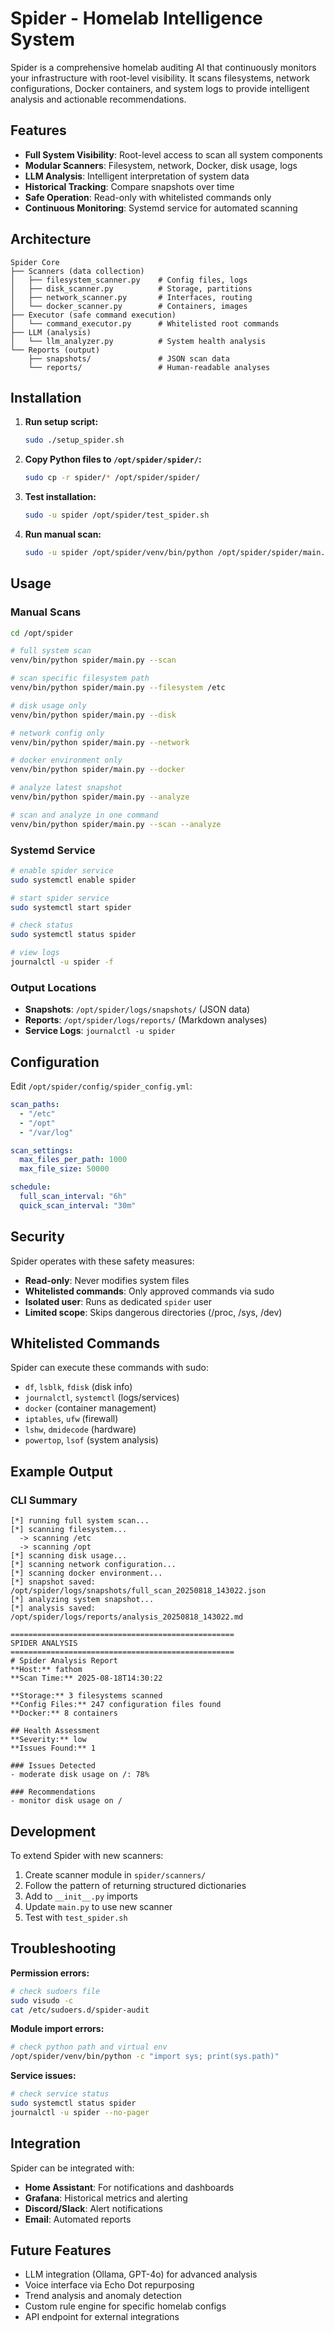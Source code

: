 # Spider - Homelab Intelligence System

Spider is a comprehensive homelab auditing AI that continuously monitors your infrastructure with root-level visibility. It scans filesystems, network configurations, Docker containers, and system logs to provide intelligent analysis and actionable recommendations.

## Features

- **Full System Visibility**: Root-level access to scan all system components
- **Modular Scanners**: Filesystem, network, Docker, disk usage, logs
- **LLM Analysis**: Intelligent interpretation of system data
- **Historical Tracking**: Compare snapshots over time
- **Safe Operation**: Read-only with whitelisted commands only
- **Continuous Monitoring**: Systemd service for automated scanning

## Architecture

```
Spider Core
├── Scanners (data collection)
│   ├── filesystem_scanner.py    # Config files, logs
│   ├── disk_scanner.py          # Storage, partitions
│   ├── network_scanner.py       # Interfaces, routing
│   └── docker_scanner.py        # Containers, images
├── Executor (safe command execution)
│   └── command_executor.py      # Whitelisted root commands
├── LLM (analysis)
│   └── llm_analyzer.py          # System health analysis
└── Reports (output)
    ├── snapshots/               # JSON scan data
    └── reports/                 # Human-readable analyses
```

## Installation

1. **Run setup script:**
   ```bash
   sudo ./setup_spider.sh
   ```

2. **Copy Python files to `/opt/spider/spider/`:**
   ```bash
   sudo cp -r spider/* /opt/spider/spider/
   ```

3. **Test installation:**
   ```bash
   sudo -u spider /opt/spider/test_spider.sh
   ```

4. **Run manual scan:**
   ```bash
   sudo -u spider /opt/spider/venv/bin/python /opt/spider/spider/main.py --scan
   ```

## Usage

### Manual Scans

```bash
cd /opt/spider

# full system scan
venv/bin/python spider/main.py --scan

# scan specific filesystem path
venv/bin/python spider/main.py --filesystem /etc

# disk usage only
venv/bin/python spider/main.py --disk

# network config only  
venv/bin/python spider/main.py --network

# docker environment only
venv/bin/python spider/main.py --docker

# analyze latest snapshot
venv/bin/python spider/main.py --analyze

# scan and analyze in one command
venv/bin/python spider/main.py --scan --analyze
```

### Systemd Service

```bash
# enable spider service
sudo systemctl enable spider

# start spider service
sudo systemctl start spider

# check status
sudo systemctl status spider

# view logs
journalctl -u spider -f
```

### Output Locations

- **Snapshots**: `/opt/spider/logs/snapshots/` (JSON data)
- **Reports**: `/opt/spider/logs/reports/` (Markdown analyses)
- **Service Logs**: `journalctl -u spider`

## Configuration

Edit `/opt/spider/config/spider_config.yml`:

```yaml
scan_paths:
  - "/etc"
  - "/opt" 
  - "/var/log"

scan_settings:
  max_files_per_path: 1000
  max_file_size: 50000

schedule:
  full_scan_interval: "6h"
  quick_scan_interval: "30m"
```

## Security

Spider operates with these safety measures:

- **Read-only**: Never modifies system files
- **Whitelisted commands**: Only approved commands via sudo
- **Isolated user**: Runs as dedicated `spider` user
- **Limited scope**: Skips dangerous directories (/proc, /sys, /dev)

## Whitelisted Commands

Spider can execute these commands with sudo:
- `df`, `lsblk`, `fdisk` (disk info)
- `journalctl`, `systemctl` (logs/services)
- `docker` (container management)
- `iptables`, `ufw` (firewall)
- `lshw`, `dmidecode` (hardware)
- `powertop`, `lsof` (system analysis)

## Example Output

### CLI Summary
```
[*] running full system scan...
[*] scanning filesystem...
  -> scanning /etc
  -> scanning /opt
[*] scanning disk usage...
[*] scanning network configuration...
[*] scanning docker environment...
[*] snapshot saved: /opt/spider/logs/snapshots/full_scan_20250818_143022.json
[*] analyzing system snapshot...
[*] analysis saved: /opt/spider/logs/reports/analysis_20250818_143022.md

==================================================
SPIDER ANALYSIS
==================================================
# Spider Analysis Report
**Host:** fathom
**Scan Time:** 2025-08-18T14:30:22

**Storage:** 3 filesystems scanned
**Config Files:** 247 configuration files found
**Docker:** 8 containers

## Health Assessment
**Severity:** low
**Issues Found:** 1

### Issues Detected
- moderate disk usage on /: 78%

### Recommendations
- monitor disk usage on /
```

## Development

To extend Spider with new scanners:

1. Create scanner module in `spider/scanners/`
2. Follow the pattern of returning structured dictionaries
3. Add to `__init__.py` imports
4. Update `main.py` to use new scanner
5. Test with `test_spider.sh`

## Troubleshooting

**Permission errors:**
```bash
# check sudoers file
sudo visudo -c
cat /etc/sudoers.d/spider-audit
```

**Module import errors:**
```bash
# check python path and virtual env
/opt/spider/venv/bin/python -c "import sys; print(sys.path)"
```

**Service issues:**
```bash
# check service status
sudo systemctl status spider
journalctl -u spider --no-pager
```

## Integration

Spider can be integrated with:
- **Home Assistant**: For notifications and dashboards
- **Grafana**: Historical metrics and alerting  
- **Discord/Slack**: Alert notifications
- **Email**: Automated reports

## Future Features

- LLM integration (Ollama, GPT-4o) for advanced analysis
- Voice interface via Echo Dot repurposing
- Trend analysis and anomaly detection
- Custom rule engine for specific homelab configs
- API endpoint for external integrations